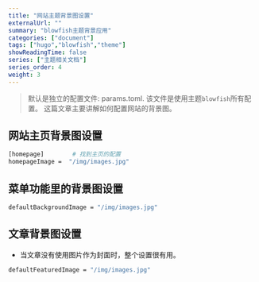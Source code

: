 ```yaml
---
title: "网站主题背景图设置"
externalUrl: ""
summary: "blowfish主题背景应用"
categories: ["document"]
tags: ["hugo","blowfish","theme"]
showReadingTime: false
series: ["主题相关文档"]
series_order: 4
weight: 3
---
```


> 默认是独立的配置文件: params.toml. 该文件是使用主题`blowfish`所有配置。
> 这篇文章主要讲解如何配置网站的背景图。


## 网站主页背景图设置
```bash
[homepage]        # 找到主页的配置
homepageImage =  "/img/images.jpg"   
```

## 菜单功能里的背景图设置
```bash
defaultBackgroundImage = "/img/images.jpg"
```

## 文章背景图设置
- 当文章没有使用图片作为封面时，整个设置很有用。
```bash
defaultFeaturedImage = "/img/images.jpg"
```

